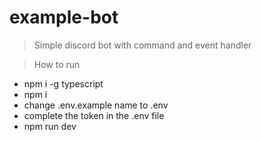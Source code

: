 # example-bot
> Simple discord bot with command and event handler

> How to run
- npm i -g typescript
- npm i
- change .env.example name to .env
- complete the token in the .env file
- npm run dev

